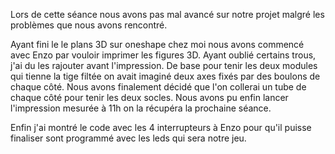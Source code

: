 Lors de cette séance nous avons pas mal avancé sur notre projet malgré les problèmes que nous avons rencontré.

Ayant fini le le plans 3D sur oneshape chez moi nous avons commencé avec Enzo par vouloir imprimer les figures 3D. Ayant oublié certains trous, j'ai du les rajouter avant l'impression. De base pour tenir les deux modules qui tienne la tige filtée on avait imaginé deux axes fixés par des boulons de chaque côté. Nous avons finalement décidé que l'on collerai un tube de chaque côté pour tenir les deux socles. Nous avons pu enfin lancer l'impression mesurée à 11h on la récupéra la prochaine séance.

Enfin j'ai montré le code avec les 4 interrupteurs à Enzo pour qu'il puisse finaliser sont programmé avec les leds qui sera notre jeu.
